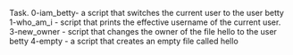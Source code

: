 Task. 0-iam_betty- a script that switches the current user to the user betty
1-who_am_i - script that prints the effective username of the current user.
3-new_owner - script that changes the owner of the file hello to the user betty
4-empty - a script that creates an empty file called hello
